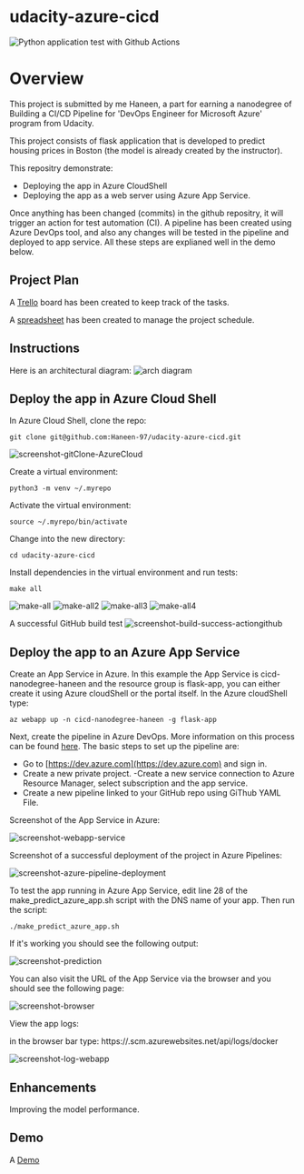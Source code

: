 # udacity-azure-cicd
![Python application test with Github Actions](https://github.com/Haneen-97/udacity-azure-cicd/workflows/Python%20application%20test%20with%20Github%20Actions/badge.svg)


# Overview

This project is submitted by me Haneen, a part for earning a nanodegree of Building a CI/CD Pipeline for 'DevOps Engineer for Microsoft Azure' program from Udacity.

This project consists of flask application that is developed to predict housing prices in Boston (the model is already created by the instructor). 

This repositry demonstrate:
- Deploying the app in Azure CloudShell
- Deploying the app as a web server using Azure App Service.

Once anything has been changed (commits) in the github repositry, it will trigger an action for test automation (CI). A pipeline has been created using Azure DevOps tool, and also any changes will be tested in the pipeline and deployed to app service. All these steps are explianed well in the demo below. 
 

## Project Plan

A [Trello](https://trello.com/b/xtbJ4xMa/building-a-ci-cd-pipeline-udacity-project) board has been created to keep track of the tasks.

A [spreadsheet](project-schedule-h.xlsx) has been created to manage the project schedule.

## Instructions

Here is an architectural diagram:
![arch diagram](https://user-images.githubusercontent.com/43758373/104777577-f016dc00-578c-11eb-82f7-f6da3ba19f5c.PNG)

## Deploy the app in Azure Cloud Shell

In Azure Cloud Shell, clone the repo:
```
git clone git@github.com:Haneen-97/udacity-azure-cicd.git
```
![screenshot-gitClone-AzureCloud](https://user-images.githubusercontent.com/43758373/104778534-8c8dae00-578e-11eb-9b3f-fbd59bde16fd.PNG)

Create a virtual environment:
```
python3 -m venv ~/.myrepo
```

Activate the virtual environment:
```
source ~/.myrepo/bin/activate
```

Change into the new directory:
```
cd udacity-azure-cicd
```

Install dependencies in the virtual environment and run tests:
```
make all
```
![make-all](https://user-images.githubusercontent.com/43758373/104778690-d5456700-578e-11eb-8159-63181a2c61c0.PNG)
![make-all2](https://user-images.githubusercontent.com/43758373/104778688-d4acd080-578e-11eb-9bde-f13800ba9c31.PNG)
![make-all3](https://user-images.githubusercontent.com/43758373/104778685-d4143a00-578e-11eb-924d-5c4c813f2f01.PNG)
![make-all4](https://user-images.githubusercontent.com/43758373/104778682-d37ba380-578e-11eb-836d-8e9bc715f55c.PNG)

A successful GitHub build test 
![screenshot-build-success-actiongithub](https://user-images.githubusercontent.com/43758373/104843616-9ae9e000-58dc-11eb-8b4b-9e1a2628cd4d.PNG)

## Deploy the app to an Azure App Service

Create an App Service in Azure. In this example the App Service is cicd-nanodegree-haneen and the resource group is flask-app, you can either create it using Azure cloudShell or the portal itself.
In the Azure cloudShell type:

```
az webapp up -n cicd-nanodegree-haneen -g flask-app
```

Next, create the pipeline in Azure DevOps. More information on this process can be found [here](https://docs.microsoft.com/en-us/azure/devops/pipelines/ecosystems/python-webapp?view=azure-devops&WT.mc_id=udacity_learn-wwl). The basic steps to set up the pipeline are:

- Go to [https://dev.azure.com](https://dev.azure.com) and sign in.
- Create a new private project.
-Create a new service connection to Azure Resource Manager, select subscription and the app service.
- Create a new pipeline linked to your GitHub repo using GiThub YAML File.

Screenshot of the App Service in Azure:

![screenshot-webapp-service](https://user-images.githubusercontent.com/43758373/104779603-6a952b00-5790-11eb-9f6a-6a31b506364c.PNG)

Screenshot of a successful deployment of the project in Azure Pipelines:

![screenshot-azure-pipeline-deployment](https://user-images.githubusercontent.com/43758373/104779545-55200100-5790-11eb-9dd8-ca3e0153e3df.PNG)

To test the app running in Azure App Service, edit line 28 of the make_predict_azure_app.sh script with the DNS name of your app. Then run the script:
```
./make_predict_azure_app.sh 
```

If it's working you should see the following output:

![screenshot-prediction](https://user-images.githubusercontent.com/43758373/104778892-2ce3d280-578f-11eb-8441-51b95f34f267.PNG)

You can also visit the URL of the App Service via the browser and you should see the following page:

![screenshot-browser](https://user-images.githubusercontent.com/43758373/104779465-36216f00-5790-11eb-8561-2869ad9dd09d.PNG)

View the app logs:

in the browser bar type: https://<app-name>.scm.azurewebsites.net/api/logs/docker


![screenshot-log-webapp](https://user-images.githubusercontent.com/43758373/104779427-2a35ad00-5790-11eb-8da3-69c7bc269d51.PNG)


> 

## Enhancements
Improving the model performance.

## Demo 

A [Demo](https://drive.google.com/file/d/18IpN21zRHUVNChA9bxFqhomfID07415D/view?usp=sharing)



